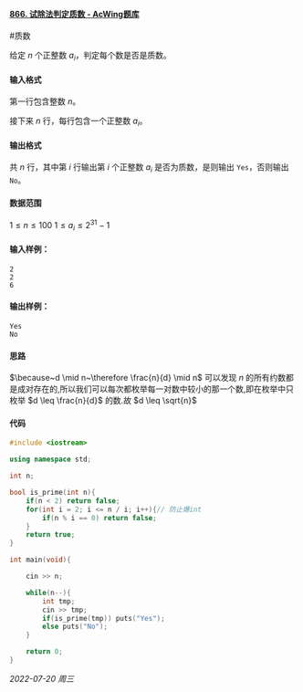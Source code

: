 #### [866. 试除法判定质数 - AcWing题库](https://www.acwing.com/problem/content/868/)

#质数

给定 $n$ 个正整数 $a_i$，判定每个数是否是质数。

#### 输入格式

第一行包含整数 $n$。

接下来 $n$ 行，每行包含一个正整数 $a_i$。

#### 输出格式

共 $n$ 行，其中第 $i$ 行输出第 $i$ 个正整数 $a_i$ 是否为质数，是则输出 `Yes`，否则输出 `No`。

#### 数据范围

$1≤n≤100$
$1≤a_i≤2^{31}−1$

#### 输入样例：

```
2
2
6
```

#### 输出样例：

```
Yes
No
```

#### 思路

$\because~d \mid n~\therefore \frac{n}{d} \mid n$ 可以发现 $n$ 的所有约数都是成对存在的,所以我们可以每次都枚举每一对数中较小的那一个数,即在枚举中只枚举 $d \leq \frac{n}{d}$ 的数.故 $d \leq \sqrt{n}$

#### 代码

```cpp
#include <iostream>

using namespace std;

int n;

bool is_prime(int n){
    if(n < 2) return false;
    for(int i = 2; i <= n / i; i++){// 防止爆int
        if(n % i == 0) return false;
    }
    return true;
}

int main(void){

    cin >> n;

    while(n--){
        int tmp;
        cin >> tmp;
        if(is_prime(tmp)) puts("Yes");
        else puts("No");
    }

    return 0;
}
```


*2022-07-20 周三*